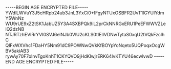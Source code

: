 -----BEGIN AGE ENCRYPTED FILE-----
YWdlLWVuY3J5cHRpb24ub3JnL3YxCi0+IFgyNTUxOSBFR2UvT1lGYUlYdmY5WnNz
WU9rUE9xZ2tSK1JabUZ5Y3A4SXBPQk9iL2prCkNNRGxERU1PeEFWWVZLelQ2dzNB
NTJRTzhEVlRrYVI0SVJ6elNJb0VlU2cKLS0tIElIVDNwTytaS0xqU2tVQkFzclhC
QlFxWXVhc1FDaHY5Nm91dC9POWNwQVkKfBOYpYoNqeto5UQPoqxOcgWBV5akiAB3
rywAy70F7oInvTgoKnhT1CKYQVO9jHdKlwjrERK64lvKTYU46ecwlvwD
-----END AGE ENCRYPTED FILE-----
